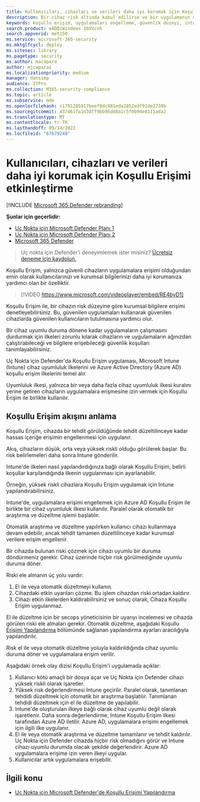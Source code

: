 ```yaml
---
title: Kullanıcıları, cihazları ve verileri daha iyi korumak için Koşullu Erişimi etkinleştirme
description: Bir cihaz risk altında kabul edilirse ve bir uygulamanın uyumsuz olduğu belirlenirse uygulamaların çalışmasını önlemek için Koşullu Erişim'i etkinleştirin.
keywords: koşullu erişim, uygulamaları engelleme, güvenlik düzeyi, intune,
search.product: eADQiWindows 10XVcnh
search.appverid: met150
ms.service: microsoft-365-security
ms.mktglfcycl: deploy
ms.sitesec: library
ms.pagetype: security
ms.author: macapara
author: mjcaparas
ms.localizationpriority: medium
manager: dansimp
audience: ITPro
ms.collection: M365-security-compliance
ms.topic: article
ms.subservice: mde
ms.openlocfilehash: c1791285917beef8dc881eda2852edf91de2738b
ms.sourcegitcommit: 437461fa1d38ff9bb95dd8a1c5f0b94e8111ada2
ms.translationtype: MT
ms.contentlocale: tr-TR
ms.lasthandoff: 09/14/2022
ms.locfileid: "67679240"
---
```

# <a name="enable-conditional-access-to-better-protect-users-devices-and-data"></a>Kullanıcıları, cihazları ve verileri daha iyi korumak için Koşullu Erişimi etkinleştirme

[!INCLUDE [Microsoft 365 Defender rebranding](../../includes/microsoft-defender.md)]

**Şunlar için geçerlidir:**
- [Uç Nokta için Microsoft Defender Planı 1](https://go.microsoft.com/fwlink/p/?linkid=2154037)
- [Uç Nokta için Microsoft Defender Planı 2](https://go.microsoft.com/fwlink/?linkid=2154037)
- [Microsoft 365 Defender](https://go.microsoft.com/fwlink/?linkid=2118804)

> Uç nokta için Defender'i deneyimlemek ister misiniz? [Ücretsiz deneme için kaydolun.](https://signup.microsoft.com/create-account/signup?products=7f379fee-c4f9-4278-b0a1-e4c8c2fcdf7e&ru=https://aka.ms/MDEp2OpenTrial?ocid=docs-wdatp-conditionalaccess-abovefoldlink)

Koşullu Erişim, yalnızca güvenli cihazların uygulamalara erişimi olduğundan emin olarak kullanıcılarınızı ve kurumsal bilgilerinizi daha iyi korumanıza yardımcı olan bir özelliktir.

> [!VIDEO https://www.microsoft.com/videoplayer/embed/RE4byD1]

Koşullu Erişim ile, bir cihazın risk düzeyine göre kurumsal bilgilere erişimi denetleyebilirsiniz. Bu, güvenilen uygulamaları kullanarak güvenilen cihazlarda güvenilen kullanıcıların tutulmasına yardımcı olur.

Bir cihaz uyumlu duruma dönene kadar uygulamaların çalışmasını durdurmak için ilkeleri zorunlu kılarak cihazların ve uygulamaların ağınızdan çalıştırabileceği ve bilgilere erişebileceği güvenlik koşulları tanımlayabilirsiniz.

Uç Nokta için Defender'da Koşullu Erişim uygulaması, Microsoft Intune (Intune) cihaz uyumluluk ilkelerini ve Azure Active Directory (Azure AD) koşullu erişim ilkelerini temel alır.

Uyumluluk ilkesi, yalnızca bir veya daha fazla cihaz uyumluluk ilkesi kuralını yerine getiren cihazların uygulamalara erişmesine izin vermek için Koşullu Erişim ile birlikte kullanılır.

## <a name="understand-the-conditional-access-flow"></a>Koşullu Erişim akışını anlama

Koşullu Erişim, cihazda bir tehdit görüldüğünde tehdit düzeltilinceye kadar hassas içeriğe erişimin engellenmesi için uygulanır.

Akış, cihazların düşük, orta veya yüksek riskli olduğu görülerek başlar. Bu risk belirlemeleri daha sonra Intune gönderilir.

Intune'de ilkeleri nasıl yapılandırdığınıza bağlı olarak Koşullu Erişim, belirli koşullar karşılandığında ilkenin uygulanması için ayarlanabilir.

Örneğin, yüksek riskli cihazlara Koşullu Erişim uygulamak için Intune yapılandırabilirsiniz.

Intune'de, uygulamalara erişimi engellemek için Azure AD Koşullu Erişim ile birlikte bir cihaz uyumluluk ilkesi kullanılır. Paralel olarak otomatik bir araştırma ve düzeltme işlemi başlatılır.

 Otomatik araştırma ve düzeltme yapılırken kullanıcı cihazı kullanmaya devam edebilir, ancak tehdit tamamen düzeltilinceye kadar kurumsal verilere erişim engellenir.

Bir cihazda bulunan riski çözmek için cihazı uyumlu bir duruma döndürmeniz gerekir. Cihaz üzerinde hiçbir risk görülmediğinde uyumlu duruma döner.

Riski ele almanın üç yolu vardır:

1. El ile veya otomatik düzeltmeyi kullanın.
2. Cihazdaki etkin uyarıları çözme. Bu işlem cihazdan riski ortadan kaldırır.
3. Cihazı etkin ilkelerden kaldırabilirsiniz ve sonuç olarak, Cihaza Koşullu Erişim uygulanmaz.

El ile düzeltme için bir secops yöneticisinin bir uyarıyı incelemesi ve cihazda görülen riski ele almaları gerekir. Otomatik düzeltme, aşağıdaki Koşullu [Erişimi Yapılandırma](configure-conditional-access.md) bölümünde sağlanan yapılandırma ayarları aracılığıyla yapılandırılır.

Risk el ile veya otomatik düzeltme yoluyla kaldırıldığında cihaz uyumlu duruma döner ve uygulamalara erişim verilir.

Aşağıdaki örnek olay dizisi Koşullu Erişim'i uygulamada açıklar:

1. Kullanıcı kötü amaçlı bir dosya açar ve Uç Nokta için Defender cihazı yüksek riskli olarak işaretler.
2. Yüksek risk değerlendirmesi Intune geçirilir. Paralel olarak, tanımlanan tehdidi düzeltmek için otomatik bir araştırma başlatılır. Tanımlanan tehdidi düzeltmek için el ile düzeltme de yapılabilir.
3. Intune'de oluşturulan ilkeye bağlı olarak cihaz uyumlu değil olarak işaretlenir. Daha sonra değerlendirme, Intune Koşullu Erişim ilkesi tarafından Azure AD iletilir. Azure AD, uygulamalara erişimi engellemek için ilgili ilke uygulanır.
4. El ile veya otomatik araştırma ve düzeltme tamamlanır ve tehdit kaldırılır. Uç Nokta için Defender cihazda hiçbir risk olmadığını görür ve Intune cihazı uyumlu durumda olacak şekilde değerlendirir. Azure AD uygulamalara erişime izin veren ilkeyi uygular.
5. Kullanıcılar artık uygulamalara erişebilir.

## <a name="related-topic"></a>İlgili konu

- [Uç Nokta için Microsoft Defender'de Koşullu Erişimi Yapılandırma](configure-conditional-access.md)

